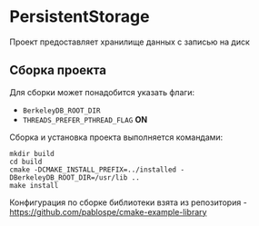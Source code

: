 # PersistentStorage
Проект предоставляет хранилище данных с записью на диск

## Сборка проекта
Для сборки может понадобится указать флаги:  

* `BerkeleyDB_ROOT_DIR`
* `THREADS_PREFER_PTHREAD_FLAG` **ON**

Сборка и установка проекта выполняется командами:

```
mkdir build
cd build
cmake -DCMAKE_INSTALL_PREFIX=../installed -DBerkeleyDB_ROOT_DIR=/usr/lib ..
make install
```

Конфигурация по сборке библиотеки взята из репозитория - https://github.com/pablospe/cmake-example-library